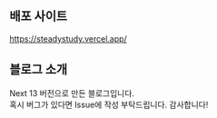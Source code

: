 ## 배포 사이트

https://steadystudy.vercel.app/

## 블로그 소개

Next 13 버전으로 만든 블로그입니다.  
혹시 버그가 있다면 Issue에 작성 부탁드립니다. 감사합니다!
